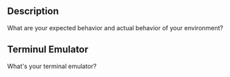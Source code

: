 ## Description

What are your expected behavior and actual behavior of your environment?

## Terminul Emulator

What's your terminal emulator?
